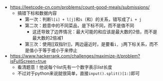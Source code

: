 - https://leetcode-cn.com/problems/count-good-meals/submissions/
  - 搞错下标和数据内容
    - 第一次：判断`l[i] + l[j]`和`s`（和）的关系，错写成了`i + j`
    - 第二次：题意中的不同菜品，是下标不同，而不是值不同
      - 这还导致了边界情况：最大可能的和应该是最大数的2倍，而不是最大数的2倍减1
    - 第三次：使用[[双指针]]，两边逼近时，是要看`i, j`两下标关系，而不是值小于等于或小于来停止
- https://www.hackerrank.com/challenges/maximize-it/problem?isFullScreen=true
  - 看清题意！他说每个list先有一个数字表示list长度
  - 不过对于python来说就很简单，直接`input().split()[1:]`即可